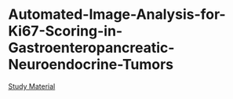 # Automated-Image-Analysis-for-Ki67-Scoring-in-Gastroenteropancreatic-Neuroendocrine-Tumors

[Study Material](https://bit.ly/your-link)
